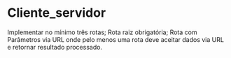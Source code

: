 # Cliente_servidor
Implementar no mínimo três rotas; Rota raiz obrigatória; Rota com Parâmetros via URL onde pelo menos uma rota deve aceitar dados via URL e retornar resultado processado.
